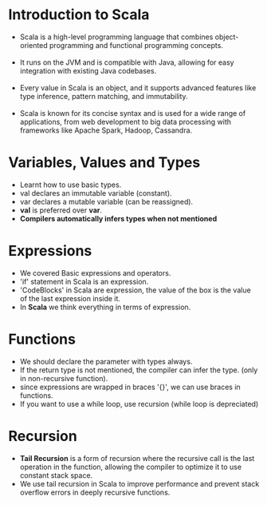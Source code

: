 # Introduction to Scala
- Scala is a high-level programming language that combines object-oriented programming and functional programming concepts.<br><br>
- It runs on the JVM and is compatible with Java, allowing for easy integration with existing Java codebases.<br><br>
- Every value in Scala is an object, and it supports advanced features like type inference, pattern matching, and immutability.<br><br>
- Scala is known for its concise syntax and is used for a wide range of applications, from web development to big data processing with frameworks like Apache Spark, Hadoop, Cassandra.

# Variables, Values and Types
- Learnt how to use basic types.
- val declares an immutable variable (constant).
- var declares a mutable variable (can be reassigned).
- <b>val</b> is preferred over <b>var</b>.
- <b> Compilers automatically infers types when not mentioned </b>

# Expressions
- We covered Basic expressions and operators.
- 'if' statement in Scala is an expression.
- 'CodeBlocks' in Scala are expression, the value of the box is the value of the last expression inside it.
- In <b>Scala</b> we think everything in terms of expression.

# Functions 
- We should declare the parameter with types always.
- If the return type is not mentioned, the compiler can infer the type. (only in non-recursive function).
- since expressions are wrapped in braces '{}', we can use braces in functions.
- If you want to use a while loop, use recursion (while loop is depreciated)

# Recursion
- <b>Tail Recursion</b> is a form of recursion where the recursive call is the last operation in the function, allowing the compiler to optimize it to use constant stack space.
- We use tail recursion in Scala to improve performance and prevent stack overflow errors in deeply recursive functions.
